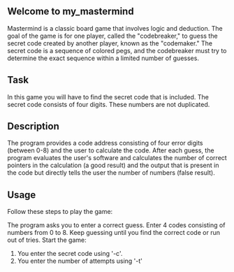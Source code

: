 ## Welcome to my_mastermind
Mastermind is a classic board game that involves logic and deduction. The goal of the game is for one player, called the "codebreaker," to guess the secret code created by another player, known as the "codemaker." The secret code is a sequence of colored pegs, and the codebreaker must try to determine the exact sequence within a limited number of guesses.
## Task

In this game you will have to find the secret code that is included.
The secret code consists of four digits. These numbers are not duplicated.

## Description

The program provides a code address consisting of four error digits (between 0-8) and the user to calculate the code. After each guess, the program evaluates the user's software and calculates the number of correct pointers in the calculation (a good result) and the output that is present in the code but directly tells the user the number of numbers (false result).

## Usage
Follow these steps to play the game:

The program asks you to enter a correct guess.
Enter 4 codes consisting of numbers from 0 to 8.
Keep guessing until you find the correct code or run out of tries.
Start the game:
1) You enter the secret code using '-c'.
2) You enter the number of attempts using '-t'